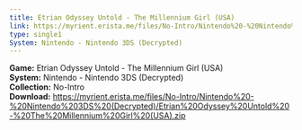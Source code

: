 ```yaml
---
title: Etrian Odyssey Untold - The Millennium Girl (USA)
link: https://myrient.erista.me/files/No-Intro/Nintendo%20-%20Nintendo%203DS%20(Decrypted)/Etrian%20Odyssey%20Untold%20-%20The%20Millennium%20Girl%20(USA).zip
type: single1
System: Nintendo - Nintendo 3DS (Decrypted)
---
```

<b>Game:</b> Etrian Odyssey Untold - The Millennium Girl (USA)<br>
<b>System:</b> Nintendo - Nintendo 3DS (Decrypted)<br>
<b>Collection:</b> No-Intro<br>
<b>Download:</b> https://myrient.erista.me/files/No-Intro/Nintendo%20-%20Nintendo%203DS%20(Decrypted)/Etrian%20Odyssey%20Untold%20-%20The%20Millennium%20Girl%20(USA).zip